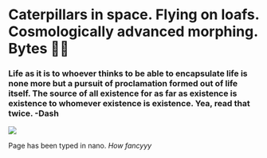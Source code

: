 <h1>Caterpillars in space. Flying on loafs. Cosmologically advanced morphing. Bytes &#127927;&#128027;</h1>
<h3>Life as it is to whoever thinks to be able to encapsulate life is none more but a pursuit of proclamation formed out of life itself. The source of all existence for as far as existence is existence to whomever existence is existence. Yea, read that twice. -Dash</h3>
<img src='https://www.bruceclay.com/wp-content/uploads/2020/07/caterpillar-1200px.jpg' />
<p>Page has been typed in nano. <i>How fancyyy</i></p>

